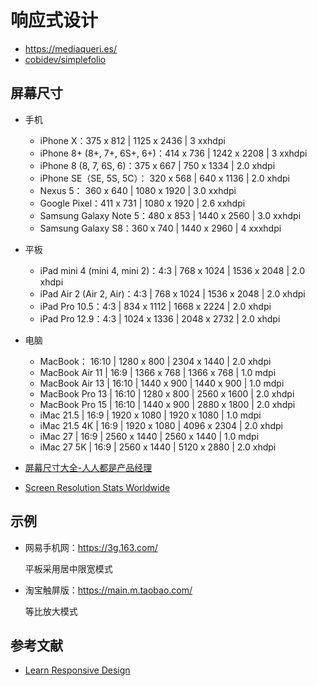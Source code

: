 # 响应式设计

- https://mediaqueri.es/
- [cobidev/simplefolio](https://github.com/cobidev/simplefolio)

## 屏幕尺寸

- 手机

    - iPhone X：375 x 812 | 1125 x 2436 | 3 xxhdpi
    - iPhone 8+ (8+, 7+, 6S+, 6+)：414 x 736 | 1242 x 2208 | 3 xxhdpi
    - iPhone 8 (8, 7, 6S, 6)：375 x 667 | 750 x 1334 | 2.0 xhdpi
    - iPhone SE（SE, 5S, 5C）：	320 x 568 | 640 x 1136 | 2.0 xhdpi
    - Nexus 5：	360 x 640 | 1080 x 1920 | 3.0 xxhdpi
    - Google Pixel：411 x 731 | 1080 x 1920 | 2.6 xxhdpi
    - Samsung Galaxy Note 5：480 x 853 | 1440 x 2560 | 3.0 xxhdpi
    - Samsung Galaxy S8：360 x 740 | 1440 x 2960 | 4 xxxhdpi

- 平板

    - iPad mini 4 (mini 4, mini 2)：4:3 | 768 x 1024 | 1536 x 2048 | 2.0 xhdpi
    - iPad Air 2 (Air 2, Air)：4:3 | 768 x 1024 | 1536 x 2048 | 2.0 xhdpi
    - iPad Pro 10.5：4:3 | 834 x 1112 | 1668 x 2224 | 2.0 xhdpi
    - iPad Pro 12.9：4:3 | 1024 x 1336 | 2048 x 2732 | 2.0 xhdpi

- 电脑

    - MacBook：	16:10 | 1280 x 800 | 2304 x 1440 | 2.0 xhdpi
    - MacBook Air 11 | 16:9 | 1366 x 768 | 1366 x 768 | 1.0 mdpi
    - MacBook Air 13 | 16:10 | 1440 x 900 | 1440 x 900 | 1.0 mdpi
    - MacBook Pro 13 | 16:10 | 1280 x 800 | 2560 x 1600 | 2.0 xhdpi
    - MacBook Pro 15 | 16:10 | 1440 x 900 | 2880 x 1800 | 2.0 xhdpi
    - iMac 21.5 | 16:9 | 1920 x 1080 | 1920 x 1080 | 1.0 mdpi
    - iMac 21.5 4K | 16:9 | 1920 x 1080 | 4096 x 2304 | 2.0 xhdpi
    - iMac 27 | 16:9 | 2560 x 1440 | 2560 x 1440 | 1.0 mdpi
    - iMac 27 5K | 16:9 | 2560 x 1440 | 5120 x 2880 | 2.0 xhdpi

- [屏幕尺寸大全-人人都是产品经理](http://www.woshipm.com/screen/index.html)
- [Screen Resolution Stats Worldwide](https://gs.statcounter.com/screen-resolution-stats)

## 示例

- 网易手机网：https://3g.163.com/

    平板采用居中限宽模式

- 淘宝触屏版：https://main.m.taobao.com/

    等比放大模式

## 参考文献

- [Learn Responsive Design](https://web.dev/learn/design/)
